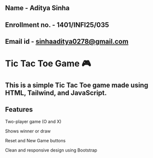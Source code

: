 ##  Name - Aditya Sinha
##  Enrollment no. - 1401/INFI25/035
##  Email id - sinhaaditya0278@gmail.com


# Tic Tac Toe Game 🎮
## This is a simple Tic Tac Toe game made using HTML, Tailwind, and JavaScript.

## Features
Two-player game (O and X)

Shows winner or draw

Reset and New Game buttons

Clean and responsive design using Bootstrap

